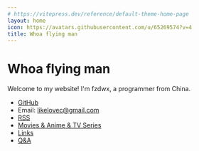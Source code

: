```yaml
---
# https://vitepress.dev/reference/default-theme-home-page
layout: home
icon: https://avatars.githubusercontent.com/u/65269574?v=4
title: Whoa flying man
---
```


# Whoa flying man

Welcome to my website! I'm fzdwx, a programmer from China.

- [GitHub](https://github.com/fzdwx)
- Email: likelovec@gmail.com
- [RSS](/rss.xml)
- [Movies & Anime & TV Series](/content/issues/1)
- [Links](/links.md)
- [Q&A](/qa)
